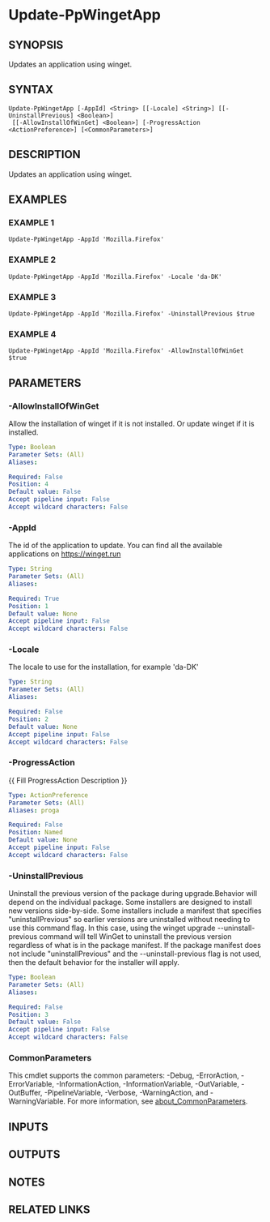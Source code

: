 # Update-PpWingetApp

## SYNOPSIS
Updates an application using winget.

## SYNTAX

```
Update-PpWingetApp [-AppId] <String> [[-Locale] <String>] [[-UninstallPrevious] <Boolean>]
 [[-AllowInstallOfWinGet] <Boolean>] [-ProgressAction <ActionPreference>] [<CommonParameters>]
```

## DESCRIPTION
Updates an application using winget.

## EXAMPLES

### EXAMPLE 1
```
Update-PpWingetApp -AppId 'Mozilla.Firefox'
```

### EXAMPLE 2
```
Update-PpWingetApp -AppId 'Mozilla.Firefox' -Locale 'da-DK'
```

### EXAMPLE 3
```
Update-PpWingetApp -AppId 'Mozilla.Firefox' -UninstallPrevious $true
```

### EXAMPLE 4
```
Update-PpWingetApp -AppId 'Mozilla.Firefox' -AllowInstallOfWinGet $true
```

## PARAMETERS

### -AllowInstallOfWinGet
Allow the installation of winget if it is not installed.
Or update winget if it is installed.

```yaml
Type: Boolean
Parameter Sets: (All)
Aliases:

Required: False
Position: 4
Default value: False
Accept pipeline input: False
Accept wildcard characters: False
```

### -AppId
The id of the application to update.
You can find all the available applications on https://winget.run

```yaml
Type: String
Parameter Sets: (All)
Aliases:

Required: True
Position: 1
Default value: None
Accept pipeline input: False
Accept wildcard characters: False
```

### -Locale
The locale to use for the installation, for example 'da-DK'

```yaml
Type: String
Parameter Sets: (All)
Aliases:

Required: False
Position: 2
Default value: None
Accept pipeline input: False
Accept wildcard characters: False
```

### -ProgressAction
{{ Fill ProgressAction Description }}

```yaml
Type: ActionPreference
Parameter Sets: (All)
Aliases: proga

Required: False
Position: Named
Default value: None
Accept pipeline input: False
Accept wildcard characters: False
```

### -UninstallPrevious
Uninstall the previous version of the package during upgrade.Behavior will depend on the individual package.
Some installers are designed to install new versions side-by-side.
Some installers include a manifest that specifies "uninstallPrevious" so earlier versions are uninstalled without needing to use this command flag.
In this case, using the winget upgrade --uninstall-previous command will tell WinGet to uninstall the previous version regardless of what is in the package manifest.
If the package manifest does not include "uninstallPrevious" and the --uninstall-previous flag is not used, then the default behavior for the installer will apply.

```yaml
Type: Boolean
Parameter Sets: (All)
Aliases:

Required: False
Position: 3
Default value: False
Accept pipeline input: False
Accept wildcard characters: False
```

### CommonParameters
This cmdlet supports the common parameters: -Debug, -ErrorAction, -ErrorVariable, -InformationAction, -InformationVariable, -OutVariable, -OutBuffer, -PipelineVariable, -Verbose, -WarningAction, and -WarningVariable. For more information, see [about_CommonParameters](http://go.microsoft.com/fwlink/?LinkID=113216).

## INPUTS

## OUTPUTS

## NOTES

## RELATED LINKS
